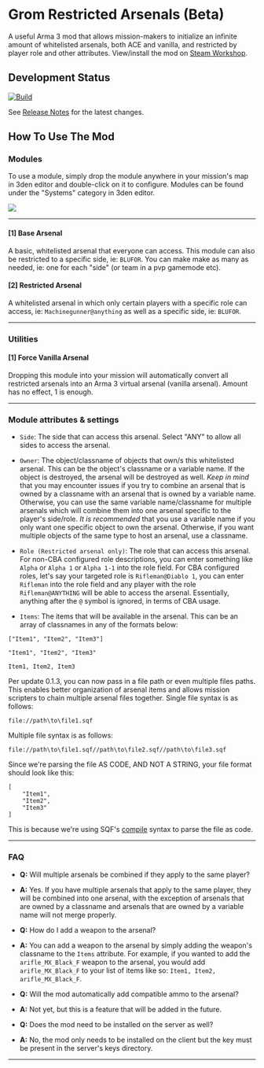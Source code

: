 # Grom Restricted Arsenals (Beta)
 A useful Arma 3 mod that allows mission-makers to initialize an infinite amount of whitelisted arsenals, both ACE and vanilla, and restricted by player role and other attributes. 
 View/install the mod on [Steam Workshop](https://steamcommunity.com/sharedfiles/filedetails/?id=2925570747).

## Development Status
[![Build](https://github.com/a3r0id/grom-restricted-arsenals/actions/workflows/main.yml/badge.svg)](https://github.com/a3r0id/grom-restricted-arsenals/actions/workflows/main.yml)

See [Release Notes](./RELEASE.md) for the latest changes.

## How To Use The Mod

### __Modules__

To use a module, simply drop the module anywhere in your mission's map in 3den editor and double-click on it to configure. Modules can be found under the "Systems" category in 3den editor.

![](https://steamuserimages-a.akamaihd.net/ugc/2013706759566266819/D3728CD87EFA72EC6F1B99386BDA5C6C4D71B8B2/?imw=5000&imh=5000&ima=fit&impolicy=Letterbox&imcolor=#000000&letterbox=false)

--------

#### [1] Base Arsenal

A basic, whitelisted arsenal that everyone can access. This module can also be restricted to a specific side, ie: `BLUFOR`. You can make make as many as needed, ie: one for each "side" (or team in a pvp gamemode etc).

#### [2] Restricted Arsenal

A whitelisted arsenal in which only certain players with a specific role can access, ie: `Machinegunner@anything` as well as a specific side, ie: `BLUFOR`.

--------

### __Utilities__

#### [1] Force Vanilla Arsenal

Dropping this module into your mission will automatically convert all restricted arsenals into an Arma 3 virtual arsenal (vanilla arsenal). Amount has no effect, 1 is enough.

--------

### __Module attributes & settings__

- `Side`: The side that can access this arsenal. Select "ANY" to allow all sides to access the arsenal.

- `Owner`: The object/classname of objects that own/s this whitelisted arsenal. This can be the object's classname or a variable name. If the object is destroyed, the arsenal will be destroyed as well. *Keep in mind* that you may encounter issues if you try to combine an arsenal that is owned by a classname with an arsenal that is owned by a variable name. Otherwise, you can use the same variable name/classname for multiple arsenals which will combine them into one arsenal specific to the player's side/role. *It is recommended* that you use a variable name if you only want one specific object to own the arsenal. Otherwise, if you want multiple objects of the same type to host an arsenal, use a classname.

- `Role (Restricted arsenal only)`: The role that can access this arsenal. For non-CBA configured role descriptions, you can enter something like `Alpha` or `Alpha 1` or `Alpha 1-1` into the role field. For CBA configured roles, let's say your targeted role is `Rifleman@Diablo 1`, you can enter `Rifleman` into the role field and any player with the role `Rifleman@ANYTHING` will be able to access the arsenal. Essentially, anything after the `@` symbol is ignored, in terms of CBA usage.

- `Items`: The items that will be available in the arsenal. This can be an array of classnames in any of the formats below:
```sqf
["Item1", "Item2", "Item3"]

"Item1", "Item2", "Item3"

Item1, Item2, Item3
```
Per update 0.1.3, you can now pass in a file path or even multiple files paths. 
This enables better organization of arsenal items and allows mission scripters to chain multiple arsenal files together.
Single file syntax is as follows:
```sqf
file://path\to\file1.sqf
```
Multiple file syntax is as follows:
```sqf
file://path\to\file1.sqf//path\to\file2.sqf//path\to\file3.sqf
```
Since we're parsing the file AS CODE, AND NOT A STRING, your file format should look like this:
```sqf
[
    "Item1",
    "Item2",
    "Item3"
]
```
This is because we're using SQF's [compile](https://community.bistudio.com/wiki/compile) syntax to parse the file as code.

--------

### __FAQ__

- __Q:__ Will multiple arsenals be combined if they apply to the same player?

- __A:__ Yes. If you have multiple arsenals that apply to the same player, they will be combined into one arsenal, with the exception of arsenals that are owned by a classname and arsenals that are owned by a variable name will not merge properly. 

- __Q:__ How do I add a weapon to the arsenal?

- __A:__ You can add a weapon to the arsenal by simply adding the weapon's classname to the `Items` attribute. For example, if you wanted to add the `arifle_MX_Black_F` weapon to the arsenal, you would add `arifle_MX_Black_F` to your list of items like so: `Item1, Item2, arifle_MX_Black_F`.

- __Q:__ Will the mod automatically add compatible ammo to the arsenal?

- __A:__ Not yet, but this is a feature that will be added in the future.

- __Q:__ Does the mod need to be installed on the server as well?

- __A:__ No, the mod only needs to be installed on the client but the key must be present in the server's keys directory.

--------

